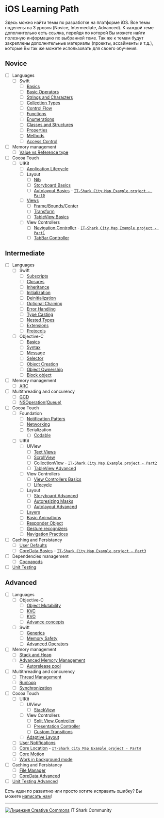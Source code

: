 # iOS Learning Path
Здесь можно найти темы по разработке на платформе iOS. Все темы поделены на 3 уровня (Novice, Intermediate, Advanced). К каждой теме дополнительно есть ссылка, перейдя по которой Вы можете найти полезную информацию по выбранной теме. Так же к темам будут закреплены дополнительные материалы (проекты, ассайменты и т.д.), которые Вы так же можете использовать для своего обучения.
## Novice
- [ ] Languages
     - [ ] Swift
        - [ ] [Basics](https://developer.apple.com/library/content/documentation/Swift/Conceptual/Swift_Programming_Language/TheBasics.html#//apple_ref/doc/uid/TP40014097-CH5-ID309)
        - [ ] [Basic Operators](https://developer.apple.com/library/content/documentation/Swift/Conceptual/Swift_Programming_Language/TheBasics.html#//apple_ref/doc/uid/TP40014097-CH5-ID309)
        - [ ] [Strings and Characters](https://developer.apple.com/library/content/documentation/Swift/Conceptual/Swift_Programming_Language/StringsAndCharacters.html#//apple_ref/doc/uid/TP40014097-CH7-ID285)
        - [ ] [Collection Types](https://developer.apple.com/library/content/documentation/Swift/Conceptual/Swift_Programming_Language/CollectionTypes.html#//apple_ref/doc/uid/TP40014097-CH8-ID105)
        - [ ] [Control Flow](https://developer.apple.com/library/content/documentation/Swift/Conceptual/Swift_Programming_Language/ControlFlow.html#//apple_ref/doc/uid/TP40014097-CH9-ID120)
        - [ ] [Functions](https://developer.apple.com/library/content/documentation/Swift/Conceptual/Swift_Programming_Language/Functions.html#//apple_ref/doc/uid/TP40014097-CH10-ID158)
        - [ ] [Enumerations](https://developer.apple.com/library/content/documentation/Swift/Conceptual/Swift_Programming_Language/Enumerations.html#//apple_ref/doc/uid/TP40014097-CH12-ID145)
        - [ ] [Classes and Structures](https://developer.apple.com/library/content/documentation/Swift/Conceptual/Swift_Programming_Language/ClassesAndStructures.html#//apple_ref/doc/uid/TP40014097-CH13-ID82)
        - [ ] [Properties](https://developer.apple.com/library/content/documentation/Swift/Conceptual/Swift_Programming_Language/Properties.html#//apple_ref/doc/uid/TP40014097-CH14-ID254)
        - [ ] [Methods](https://developer.apple.com/library/content/documentation/Swift/Conceptual/Swift_Programming_Language/Methods.html#//apple_ref/doc/uid/TP40014097-CH15-ID234)
        - [ ] [Access Control](https://developer.apple.com/library/content/documentation/Swift/Conceptual/Swift_Programming_Language/AccessControl.html#//apple_ref/doc/uid/TP40014097-CH41-ID3)
- [ ] Memory management
    - [ ] [Value vs Reference type](https://developer.apple.com/swift/blog/?id=10)
- [ ] Cocoa Touch
    - [ ] UIKit
        - [ ] [Application Lifecycle](https://developer.apple.com/library/content/documentation/iPhone/Conceptual/iPhoneOSProgrammingGuide/TheAppLifeCycle/TheAppLifeCycle.html#//apple_ref/doc/uid/TP40007072-CH2-SW3)
        - [ ] Layout
            - [ ] [Nib](https://developer.apple.com/library/content/documentation/General/Conceptual/DevPedia-CocoaCore/NibFile.html#//apple_ref/doc/uid/TP40008195-CH34-SW1)
            - [ ] [Storyboard Basics](https://www.raywenderlich.com/160521/storyboards-tutorial-ios-11-part-1)
            - [ ] [Autolayout Basics](https://digitalleaves.com/ultimate-guide-autolayout/) - [`IT-Shark City Map Example project - Part0`](https://github.com/it-shark-pro/mobile-citymap-ios)
        - [ ] [Views](https://developer.apple.com/library/content/documentation/WindowsViews/Conceptual/ViewPG_iPhoneOS/CreatingViews/CreatingViews.html#//apple_ref/doc/uid/TP40009503-CH5-SW1)
            - [ ] [Frame/Bounds/Center](https://medium.com/@GanChau/uiview-frame-vs-bounds-195b9688bde3)
            - [ ] [Transform](https://developer.apple.com/documentation/uikit/uiview/1622459-transform)
            - [ ] [TableView Basics](https://developer.apple.com/library/content/referencelibrary/GettingStarted/DevelopiOSAppsSwift/CreateATableView.html)
        - [ ] View Controllers
            - [ ] [Navigation Controller](https://developer.apple.com/library/content/referencelibrary/GettingStarted/DevelopiOSAppsSwift/ImplementNavigation.html) - [`IT-Shark City Map Example project - Part1`](https://github.com/it-shark-pro/mobile-citymap-ios)
            - [ ] [TabBar Controller](https://makeapppie.com/2016/07/06/tab-bar-controllers-in-xcode-8-storyboards/)
## Intermediate
- [ ] Languages
     - [ ] Swift
        - [ ] [Subscripts](https://developer.apple.com/library/content/documentation/Swift/Conceptual/Swift_Programming_Language/Subscripts.html#//apple_ref/doc/uid/TP40014097-CH16-ID305)
        - [ ] [Closures](https://developer.apple.com/library/content/documentation/Swift/Conceptual/Swift_Programming_Language/Closures.html#//apple_ref/doc/uid/TP40014097-CH11-ID94)
        - [ ] [Inheritance](https://developer.apple.com/library/content/documentation/Swift/Conceptual/Swift_Programming_Language/Inheritance.html#//apple_ref/doc/uid/TP40014097-CH17-ID193)
        - [ ] [Initialization](https://developer.apple.com/library/content/documentation/Swift/Conceptual/Swift_Programming_Language/Initialization.html#//apple_ref/doc/uid/TP40014097-CH18-ID203)
        - [ ] [Deinitialization](https://developer.apple.com/library/content/documentation/Swift/Conceptual/Swift_Programming_Language/Deinitialization.html#//apple_ref/doc/uid/TP40014097-CH19-ID142)
        - [ ] [Optional Chaining](https://developer.apple.com/library/content/documentation/Swift/Conceptual/Swift_Programming_Language/OptionalChaining.html#//apple_ref/doc/uid/TP40014097-CH21-ID245)
        - [ ] [Error Handling](https://developer.apple.com/library/content/documentation/Swift/Conceptual/Swift_Programming_Language/ErrorHandling.html#//apple_ref/doc/uid/TP40014097-CH42-ID508)
        - [ ] [Type Casting](https://developer.apple.com/library/content/documentation/Swift/Conceptual/Swift_Programming_Language/TypeCasting.html#//apple_ref/doc/uid/TP40014097-CH22-ID338)
        - [ ] [Nested Types](https://developer.apple.com/library/content/documentation/Swift/Conceptual/Swift_Programming_Language/NestedTypes.html#//apple_ref/doc/uid/TP40014097-CH23-ID242)
        - [ ] [Extensions](https://developer.apple.com/library/content/documentation/Swift/Conceptual/Swift_Programming_Language/Extensions.html#//apple_ref/doc/uid/TP40014097-CH24-ID151)
        - [ ] [Protocols](https://developer.apple.com/library/content/documentation/Swift/Conceptual/Swift_Programming_Language/Protocols.html#//apple_ref/doc/uid/TP40014097-CH25-ID267)
    - [ ] Objective-C
        - [ ] [Basics](https://en.wikibooks.org/wiki/Objective-C_Programming/concepts)
        - [ ] [Syntax](https://en.wikibooks.org/wiki/Objective-C_Programming/syntax)
        - [ ] [Message](https://developer.apple.com/library/content/documentation/General/Conceptual/DevPedia-CocoaCore/Message.html#//apple_ref/doc/uid/TP40008195-CH59-SW1)
        - [ ] [Selector](https://developer.apple.com/library/content/documentation/General/Conceptual/DevPedia-CocoaCore/Selector.html#//apple_ref/doc/uid/TP40008195-CH48-SW1)
        - [ ] [Object Creation](https://developer.apple.com/library/content/documentation/General/Conceptual/DevPedia-CocoaCore/ObjectCreation.html#//apple_ref/doc/uid/TP40008195-CH39-SW1)
        - [ ] [Object Ownership](https://developer.apple.com/library/content/documentation/General/Conceptual/DevPedia-CocoaCore/ObjectOwnership.html#//apple_ref/doc/uid/TP40008195-CH67-SW1)
        - [ ] [Block object](https://developer.apple.com/library/content/documentation/General/Conceptual/DevPedia-CocoaCore/Block.html#//apple_ref/doc/uid/TP40008195-CH3-SW1)
- [ ] Memory management
    - [ ] [ARC](https://developer.apple.com/library/content/documentation/Swift/Conceptual/Swift_Programming_Language/AutomaticReferenceCounting.html)
- [ ] Multithreading and concurency
    - [ ] [GCD](https://habrahabr.ru/post/320152/)
    - [ ] [NSOperation(Queue)](https://habrahabr.ru/post/335756/)
- [ ] Cocoa Touch
    - [ ] Foundation
        - [ ] [Notification Patters](https://shinesolutions.com/2011/06/14/delegation-notification-and-observation/)
        - [ ] [Networking](https://www.sitepoint.com/a-crash-course-on-networking-in-ios/)
        - [ ] Serialization
            - [ ] [Codable](https://medium.com/@ravi.aggarwal61/swift-codability-d0d232065cad)
    - [ ] UIKit
        - [ ] UIView
            - [ ] [Text Views](https://developer.apple.com/library/content/documentation/StringsTextFonts/Conceptual/TextAndWebiPhoneOS/ManageTextFieldTextViews/ManageTextFieldTextViews.html#//apple_ref/doc/uid/TP40009542-CH10-SW1)
            - [ ] [ScrollView](https://www.raywenderlich.com/159481/uiscrollview-tutorial-getting-started)
            - [ ] [CollectionView](https://www.raywenderlich.com/136159/uicollectionview-tutorial-getting-started) - [`IT-Shark City Map Example project - Part2`](https://github.com/it-shark-pro/mobile-citymap-ios)
            - [ ] [TableView Advanced](https://www.objc.io/issues/1-view-controllers/table-views/)
        - [ ] View Controllers
            - [ ] [View Controllers Basics](https://developer.apple.com/library/content/featuredarticles/ViewControllerPGforiPhoneOS/index.html)
            - [ ] [Lifecycle](https://developer.apple.com/library/content/referencelibrary/GettingStarted/DevelopiOSAppsSwift/WorkWithViewControllers.html#//apple_ref/doc/uid/TP40015214-CH6-SW3)
        - [ ] Layout
            - [ ] [Storyboard Advanced](https://www.raywenderlich.com/160519/storyboards-tutorial-ios-10-getting-started-part-2)
            - [ ] [Autoresizing Masks](http://www.thomashanning.com/xcode-8-mixing-auto-autoresizing-masks/)
            - [ ] [Autolayout Advanced](https://medium.com/@ravi.aggarwal61/understanding-auto-layout-constraints-part-1-844474e81d1e) 
        - [ ] [Layers](https://www.raywenderlich.com/169004/calayer-tutorial-ios-getting-started)
        - [ ] [Basic Animations](https://www.raywenderlich.com/173544/ios-animation-tutorial-getting-started-3)
        - [ ] [Responder Object](https://developer.apple.com/library/content/documentation/General/Conceptual/Devpedia-CocoaApp/Responder.html#//apple_ref/doc/uid/TP40009071-CH1-SW1)
        - [ ] [Gesture recognizers](https://www.raywenderlich.com/162745/uigesturerecognizer-tutorial-getting-started)
        - [ ] [Navigation Practices](https://badootech.badoo.com/screen-navigation-in-ios-dd99b09228b2)
- [ ] Caching and Persistancy
    - [ ] [User Defaults](https://www.hackingwithswift.com/example-code/system/how-to-save-user-settings-using-userdefaults)
    - [ ] [CoreData Basics](https://www.raywenderlich.com/173972/getting-started-with-core-data-tutorial-2) - [`IT-Shark City Map Example project - Part3`](https://github.com/it-shark-pro/mobile-citymap-ios)
- [ ] Dependencies management
    - [ ] [Cocoapods](https://www.raywenderlich.com/156971/cocoapods-tutorial-swift-getting-started)
- [ ] [Unit Testing](https://www.raywenderlich.com/150073/ios-unit-testing-and-ui-testing-tutorial)
## Advanced
- [ ] Languages
    - [ ] Objective-C
        - [ ] [Object Mutability](https://developer.apple.com/library/content/documentation/General/Conceptual/DevPedia-CocoaCore/ObjectMutability.html#//apple_ref/doc/uid/TP40008195-CH42-SW1)
        - [ ] [KVC](https://developer.apple.com/library/content/documentation/General/Conceptual/DevPedia-CocoaCore/KeyValueCoding.html)
        - [ ] [KVO](https://developer.apple.com/library/content/documentation/General/Conceptual/DevPedia-CocoaCore/KVO.html#//apple_ref/doc/uid/TP40008195-CH16-SW1)
        - [ ] [Advance concepts](https://en.wikibooks.org/wiki/Objective-C_Programming/in_depth)
     - [ ] Swift
        - [ ] [Generics](https://developer.apple.com/library/content/documentation/Swift/Conceptual/Swift_Programming_Language/Generics.html#//apple_ref/doc/uid/TP40014097-CH26-ID179)
        - [ ] [Memory Safety](https://developer.apple.com/library/content/documentation/Swift/Conceptual/Swift_Programming_Language/MemorySafety.html#//apple_ref/doc/uid/TP40014097-CH46-ID567)
        - [ ] [Advanced Operators](https://developer.apple.com/library/content/documentation/Swift/Conceptual/Swift_Programming_Language/AdvancedOperators.html#//apple_ref/doc/uid/TP40014097-CH27-ID28)
- [ ] Memory management
    - [ ] [Stack and Heap](https://www.mikeash.com/pyblog/friday-qa-2010-01-15-stack-and-heap-objects-in-objective-c.html)
    - [ ] [Advanced Memory Management](https://developer.apple.com/library/content/documentation/Cocoa/Conceptual/MemoryMgmt/Articles/MemoryMgmt.html)
        - [ ] [Autorelease pool](https://developer.apple.com/library/content/documentation/Cocoa/Conceptual/MemoryMgmt/Articles/mmAutoreleasePools.html#//apple_ref/doc/uid/20000047-CJBFBEDI)
 - [ ] Multithreading and concurency
    - [ ] [Thread Management](https://developer.apple.com/library/content/documentation/Cocoa/Conceptual/Multithreading/CreatingThreads/CreatingThreads.html#//apple_ref/doc/uid/10000057i-CH15-SW2)
    - [ ] [Runloop](https://developer.apple.com/library/content/documentation/Cocoa/Conceptual/Multithreading/RunLoopManagement/RunLoopManagement.html#//apple_ref/doc/uid/10000057i-CH16-SW1)
    - [ ] [Synchronization](https://developer.apple.com/library/content/documentation/Cocoa/Conceptual/Multithreading/ThreadSafety/ThreadSafety.html#//apple_ref/doc/uid/10000057i-CH8-SW1)
- [ ] Cocoa Touch
    - [ ] UIKit
        - [ ] UIView
            - [ ] [StackView](https://www.raywenderlich.com/160646/uistackview-tutorial-introducing-stack-views-2)
        - [ ] View Controllers
            - [ ] [Split View Controller](https://www.raywenderlich.com/173753/uisplitviewcontroller-tutorial-getting-started-2)
            - [ ] [Presentation Controller](https://www.raywenderlich.com/139277/uipresentationcontroller-tutorial-getting-started)
            - [ ] [Custom Transitions](https://www.raywenderlich.com/170144/custom-uiviewcontroller-transitions-getting-started)
        - [ ] [Adaptive Layout](https://www.raywenderlich.com/162311/adaptive-layout-tutorial-ios-11-getting-started)
    - [ ] [User Notifications](https://www.raywenderlich.com/156966/push-notifications-tutorial-getting-started)
    - [ ] [Core Location](https://www.raywenderlich.com/136165/core-location-geofencing-tutorial) - [`IT-Shark City Map Example project - Part4`](https://github.com/it-shark-pro/mobile-citymap-ios)
    - [ ] [Core Motion](https://forestgiant.com/articles/ios-core-motion/)
    - [ ] [Work in background mode](https://www.raywenderlich.com/143128/background-modes-tutorial-getting-started)
- [ ] Caching and Persistancy
    - [ ] [File Manager](https://www.hackingwithswift.com/example-code/system/how-to-read-the-contents-of-a-directory-using-filemanager)
    - [ ] [CoreData Advanced](https://www.raywenderlich.com/174082/multiple-managed-object-contexts-with-core-data-tutorial)
- [ ] [Unit Testing Advanced](https://developer.apple.com/library/content/documentation/DeveloperTools/Conceptual/testing_with_xcode/chapters/01-introduction.html)

Есть идеи по развитию или просто хотите исправить ошибку? Вы можете [написать нам](https://github.com/it-shark-pro/mobile-ios/issues/new)!

---
[![Лицензия Creative Commons](https://i.creativecommons.org/l/by/4.0/80x15.png)](http://creativecommons.org/licenses/by/4.0/) IT Shark Community